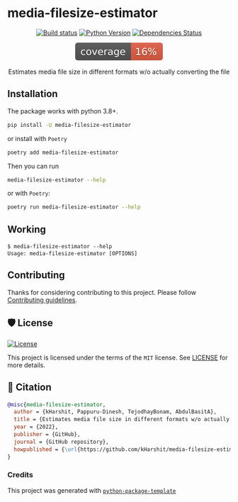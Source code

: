 # media-filesize-estimator

<div align="center">

[![Build status](https://github.com/kHarshit/media-filesize-estimator/workflows/build/badge.svg?branch=master&event=push)](https://github.com/kHarshit/media-filesize-estimator/actions?query=workflow%3Abuild)
[![Python Version](https://img.shields.io/pypi/pyversions/media-filesize-estimator.svg)](https://pypi.org/project/media-filesize-estimator/)
[![Dependencies Status](https://img.shields.io/badge/dependencies-up%20to%20date-brightgreen.svg)](https://github.com/kHarshit/media-filesize-estimator/pulls?utf8=%E2%9C%93&q=is%3Apr%20author%3Aapp%2Fdependabot)

![Coverage Report](assets/images/coverage.svg)

Estimates media file size in different formats w/o actually converting the file

</div>


## Installation

The package works with python 3.8+.

```bash
pip install -U media-filesize-estimator
```

or install with `Poetry`

```bash
poetry add media-filesize-estimator
```

Then you can run

```bash
media-filesize-estimator --help
```

or with `Poetry`:

```bash
poetry run media-filesize-estimator --help
```

## Working

```
$ media-filesize-estimator --help
Usage: media-filesize-estimator [OPTIONS]
```

## Contributing

Thanks for considering contributing to this project. Please follow [Contributing guidelines](https://github.com/kHarshit/media-filesize-estimator/blob/main/CONTRIBUTING.md).

## 🛡 License

[![License](https://img.shields.io/github/license/kHarshit/media-filesize-estimator)](https://github.com/kHarshit/media-filesize-estimator/blob/master/LICENSE)

This project is licensed under the terms of the `MIT` license. See [LICENSE](https://github.com/kHarshit/media-filesize-estimator/blob/master/LICENSE) for more details.

## 📃 Citation

```bibtex
@misc{media-filesize-estimator,
  author = {kHarshit, Pappuru-Dinesh, TejodhayBonam, AbdulBasitA},
  title = {Estimates media file size in different formats w/o actually converting the file},
  year = {2022},
  publisher = {GitHub},
  journal = {GitHub repository},
  howpublished = {\url{https://github.com/kHarshit/media-filesize-estimator}}
}
```

### Credits 

This project was generated with [`python-package-template`](https://github.com/TezRomacH/python-package-template)
